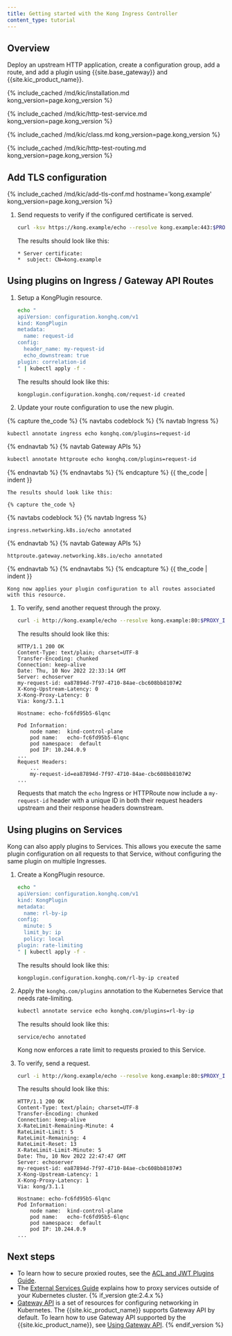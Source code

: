 ```yaml
---
title: Getting started with the Kong Ingress Controller
content_type: tutorial
---
```


## Overview

Deploy an upstream HTTP application, create a configuration group, add a route, and add a plugin using 
{{site.base_gateway}} and {{site.kic_product_name}}.

{% include_cached /md/kic/installation.md kong_version=page.kong_version %}

{% include_cached /md/kic/http-test-service.md kong_version=page.kong_version %}

{% include_cached /md/kic/class.md kong_version=page.kong_version %}

{% include_cached /md/kic/http-test-routing.md kong_version=page.kong_version %}

## Add TLS configuration

{% include_cached /md/kic/add-tls-conf.md hostname='kong.example' kong_version=page.kong_version %}

1. Send requests to verify if the configured certificate is served.

    ```bash
    curl -ksv https://kong.example/echo --resolve kong.example:443:$PROXY_IP 2>&1 | grep -A1 "certificate:"
    ```
    The results should look like this:
    ```text
    * Server certificate:
    *  subject: CN=kong.example
    ```

## Using plugins on Ingress / Gateway API Routes

1. Setup a KongPlugin resource.

    ```bash
    echo "
    apiVersion: configuration.konghq.com/v1
    kind: KongPlugin
    metadata:
      name: request-id
    config:
      header_name: my-request-id
      echo_downstream: true
    plugin: correlation-id
    " | kubectl apply -f -
    ```
    The results should look like this:
    ```text
    kongplugin.configuration.konghq.com/request-id created
    ```
1. Update your route configuration to use the new plugin.

 {% capture the_code %}
{% navtabs codeblock %}
{% navtab Ingress %}
```bash
kubectl annotate ingress echo konghq.com/plugins=request-id
```
{% endnavtab %}
{% navtab Gateway APIs %}
```bash
kubectl annotate httproute echo konghq.com/plugins=request-id
```
{% endnavtab %}
{% endnavtabs %}
{% endcapture %}
{{ the_code | indent }}

    The results should look like this:

    {% capture the_code %}
{% navtabs codeblock %}
{% navtab Ingress %}
```text
ingress.networking.k8s.io/echo annotated
```
{% endnavtab %}
{% navtab Gateway APIs %}
```text
httproute.gateway.networking.k8s.io/echo annotated
```
{% endnavtab %}
{% endnavtabs %}
{% endcapture %}
{{ the_code | indent }}


    Kong now applies your plugin configuration to all routes associated with this resource.

1.  To verify, send another request through the proxy.

    ```bash
    curl -i http://kong.example/echo --resolve kong.example:80:$PROXY_IP
    ```
    The results should look like this:
    ```text
    HTTP/1.1 200 OK
    Content-Type: text/plain; charset=UTF-8
    Transfer-Encoding: chunked
    Connection: keep-alive
    Date: Thu, 10 Nov 2022 22:33:14 GMT
    Server: echoserver
    my-request-id: ea87894d-7f97-4710-84ae-cbc608bb8107#2
    X-Kong-Upstream-Latency: 0
    X-Kong-Proxy-Latency: 0
    Via: kong/3.1.1
    
    Hostname: echo-fc6fd95b5-6lqnc

    Pod Information:
    	node name:	kind-control-plane
    	pod name:	echo-fc6fd95b5-6lqnc
    	pod namespace:	default
    	pod IP:	10.244.0.9
    ...
    Request Headers:
        ...
    	my-request-id=ea87894d-7f97-4710-84ae-cbc608bb8107#2
    ...
    ```
    Requests that match the `echo` Ingress or HTTPRoute now include a `my-request-id` header with a unique ID in both their request headers upstream and their response headers downstream.

## Using plugins on Services

Kong can also apply plugins to Services. This allows you execute the same
plugin configuration on all requests to that Service, without configuring the same plugin on multiple Ingresses.

1. Create a KongPlugin resource.

    ```bash
    echo "
    apiVersion: configuration.konghq.com/v1
    kind: KongPlugin
    metadata:
      name: rl-by-ip
    config:
      minute: 5
      limit_by: ip
      policy: local
    plugin: rate-limiting
    " | kubectl apply -f -
    ```
    The results should look like this:
    ```text
    kongplugin.configuration.konghq.com/rl-by-ip created
    ```
1. Apply the `konghq.com/plugins` annotation to the Kubernetes Service that needs rate-limiting.

    ```bash
    kubectl annotate service echo konghq.com/plugins=rl-by-ip
    ```
    The results should look like this:
    ```text
    service/echo annotated
    ```
    Kong now enforces a rate limit to requests proxied to this Service.        
1. To verify, send a request.
    ```bash
    curl -i http://kong.example/echo --resolve kong.example:80:$PROXY_IP
    ```
    The results should look like this:
    ```text
    HTTP/1.1 200 OK
    Content-Type: text/plain; charset=UTF-8
    Transfer-Encoding: chunked
    Connection: keep-alive
    X-RateLimit-Remaining-Minute: 4
    RateLimit-Limit: 5
    RateLimit-Remaining: 4
    RateLimit-Reset: 13
    X-RateLimit-Limit-Minute: 5
    Date: Thu, 10 Nov 2022 22:47:47 GMT
    Server: echoserver
    my-request-id: ea87894d-7f97-4710-84ae-cbc608bb8107#3
    X-Kong-Upstream-Latency: 1
    X-Kong-Proxy-Latency: 1
    Via: kong/3.1.1

    Hostname: echo-fc6fd95b5-6lqnc
    Pod Information:
    	node name:	kind-control-plane
    	pod name:	echo-fc6fd95b5-6lqnc
    	pod namespace:	default
    	pod IP:	10.244.0.9
    ...
    ```

## Next steps

* To learn how to secure proxied routes, see the [ACL and JWT Plugins Guide](/kubernetes-ingress-controller/{{page.kong_version}}/guides/configure-acl-plugin/).
* The [External Services Guide](/kubernetes-ingress-controller/{{page.kong_version}}/guides/using-external-service/) explains how to proxy services outside of your Kubernetes cluster.
{% if_version gte:2.4.x %}
* [Gateway API](https://gateway-api.sigs.k8s.io/) is a set of resources for
configuring networking in Kubernetes. The {{site.kic_product_name}} supports Gateway API by default. To learn how to use Gateway API supported by the {{site.kic_product_name}}, see [Using Gateway API](/kubernetes-ingress-controller/{{page.kong_version}}/guides/using-gateway-api/).
{% endif_version %}
